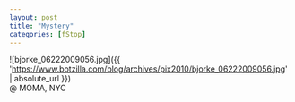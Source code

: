```yaml
---
layout: post
title: "Mystery"
categories: [fStop]
---
```



![bjorke_06222009056.jpg]({{ 'https://www.botzilla.com/blog/archives/pix2010/bjorke_06222009056.jpg' | absolute_url }})
<br />@ MOMA, NYC

